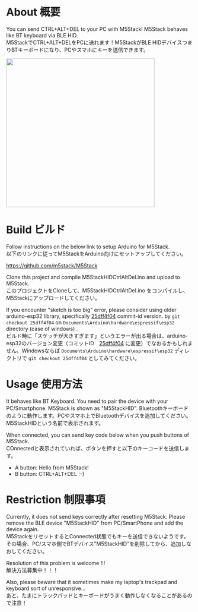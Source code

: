 # About 概要
You can send CTRL+ALT+DEL to your PC with M5Stack! M5Stack behaves like BT keyboard via BLE HID.\
M5StackでCTRL+ALT+DELをPCに送れます！M5StackがBLE HIDデバイスつまりBTキーボードになり、PCやスマホにキーを送信できます。

<img src="https://user-images.githubusercontent.com/618417/38174769-6b217e7c-360d-11e8-9a94-2b2ac8410b8e.jpg" width="400px">

# Build ビルド
Follow instructions on the below link to setup Arduino for M5Stack. \
以下のリンクに従ってM5StackをArduino向けにセットアップしてください。

https://github.com/m5stack/M5Stack

Clone this project and compile M5StackHIDCtrlAltDel.ino and upload to M5Stack. \
このプロジェクトをCloneして、M5StackHIDCtrlAltDel.ino をコンパイルし、M5Stackにアップロードしてください。

If you encounter "sketch is too big" error, please consider using older arduino-esp32 library, specifically [25dff4f04](https://github.com/espressif/arduino-esp32/commit/25dff4f044151f7f766c64b9d2ad90398472e6b3) commit-id version. by `git checkout 25dff4f04` on `Documents\Arduino\hardware\espressif\esp32` directory (case of windows) . \
ビルド時に「スケッチが大きすぎます」というエラーが出る場合は、arduino-esp32のバージョン変更（コミットID　[25dff4f04](https://github.com/espressif/arduino-esp32/commit/25dff4f044151f7f766c64b9d2ad90398472e6b3) に変更）でなおるかもしれません。Windowsならば `Documents\Arduino\hardware\espressif\esp32` ディレクトリで `git checkout 25dff4f04` としてみてください。

# Usage 使用方法
It behaves like BT Keyboard. You need to pair the device with your PC/Smartphone. M5Stack is shown as "M5StackHID".
Bluetoothキーボードのように動作します。PCやスマホ上でBluetoothデバイスを追加してください。M5StackHIDという名前で表示されます。

When connected, you can send key code below when you push buttons of M5Stack. \
COnnectedと表示されていれば、ボタンを押すと以下のキーコードを送信します。

* A button: Hello from M5Stack!
* B button: CTRL+ALT+DEL :-)

# Restriction 制限事項
Currently, it does not send keys correctly after resetting M5Stack. Please remove the BLE device "M5StackHID" from PC/SmartPhone and add the device again. \
M5StackをリセットするとConnected状態でもキーを送信できないようです。その場合、PC/スマホ側でBTデバイス"M5StackHID"を削除してから、追加しなおしてください。

Resolution of this problem is welcome !!! \
解決方法募集中！！！

Also, please beware that it sometimes make my laptop's trackpad and keyboard sort of unresponsive... \
あと、たまにトラックパッドとキーボードがうまく動作しなくなることがあるので注意！
